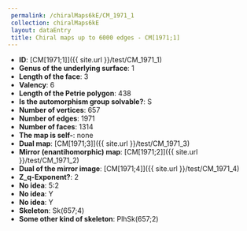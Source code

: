 ```yaml
--- 
 permalink: /chiralMaps6kE/CM_1971_1 
 collection: chiralMaps6kE
 layout: dataEntry
 title: Chiral maps up to 6000 edges - CM[1971;1]
---
```


- **ID**: [CM[1971;1]]({{ site.url }}/test/CM_1971_1)
- **Genus of the underlying surface**: 1
- **Length of the face**: 3
- **Valency**: 6
- **Length of the Petrie polygon**: 438
- **Is the automorphism group solvable?**: S
- **Number of vertices**: 657
- **Number of edges**: 1971
- **Number of faces**: 1314
- **The map is self-**: none
- **Dual map**: [CM[1971;3]]({{ site.url }}/test/CM_1971_3)
- **Mirror (enantihomorphic) map**: [CM[1971;2]]({{ site.url }}/test/CM_1971_2)
- **Dual of the mirror image**: [CM[1971;4]]({{ site.url }}/test/CM_1971_4)
- **Z_q-Exponent?**: 2
- **No idea**:  5:2
- **No idea**: Y
- **No idea**: Y
- **Skeleton**: Sk(657;4)
- **Some other kind of skeleton**: PlhSk(657;2)
